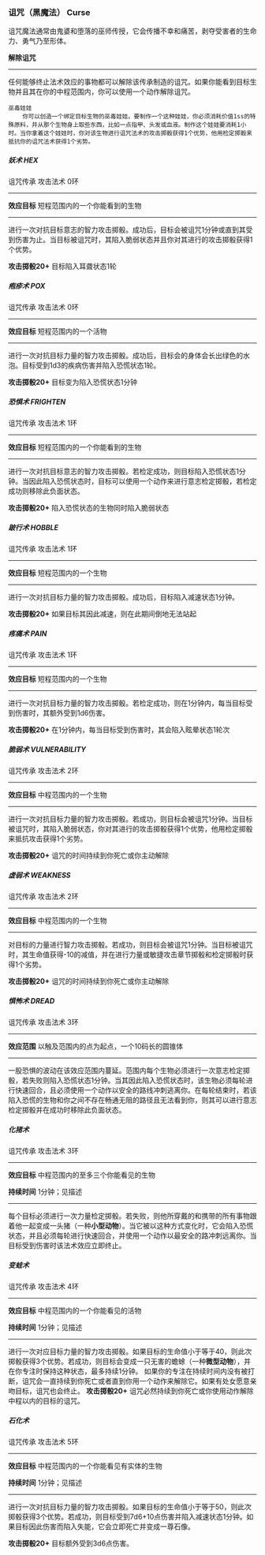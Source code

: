 ### 诅咒（黑魔法）	Curse

诅咒魔法通常由鬼婆和堕落的巫师传授，它会传播不幸和痛苦，剥夺受害者的生命力、勇气乃至形体。

**解除诅咒**

------

任何能够终止法术效应的事物都可以解除该传承制造的诅咒。如果你能看到目标生物并且其在你的中程范围内，你可以使用一个动作解除诅咒。

```
巫毒娃娃
    你可以创造一个绑定目标生物的巫毒娃娃。要制作一个这种娃娃，你必须消耗价值1ss的特殊原料，并从那个生物身上取些东西，比如一点指甲、头发或血液。制作这个娃娃要消耗1小时。当你拿着这个娃娃时，你对该生物进行诅咒法术的攻击掷骰获得1个优势，他用检定掷骰来抵抗你的诅咒法术获得1个劣势。
```

##### 妖术	**HEX**

诅咒传承    攻击法术    0环

------

**效应目标**    短程范围内的一个你能看到的生物

------

进行一次对抗目标意志的智力攻击掷骰。成功后，目标会被诅咒1分钟或直到其受到伤害为止。当目标被诅咒时，其陷入脆弱状态并且你对其进行的攻击掷骰获得1个优势。

**攻击掷骰20+**    目标陷入耳聋状态1轮



##### 疱疹术	**POX**

诅咒传承    攻击法术    0环

------

**效应目标**    短程范围内的一个活物

------

进行一次对抗目标力量的智力攻击掷骰。成功后，目标会的身体会长出绿色的水泡。目标受到1d3的疾病伤害并陷入恐慌状态1轮。

**攻击掷骰20+**    目标变为陷入恐慌状态1分钟



##### 恐惧术	**FRIGHTEN**

诅咒传承    攻击法术    1环

------

**效应目标**    短程范围内的一个你能看到的生物

------

进行一次对抗目标意志的智力攻击掷骰。若检定成功，则目标陷入恐慌状态1分钟。当因此陷入恐慌状态时，目标可以使用一个动作来进行意志检定掷骰，若检定成功则移除此负面状态。

**攻击掷骰20+**    陷入恐慌状态的生物同时陷入脆弱状态



##### 跛行术	**HOBBLE**

诅咒传承    攻击法术    1环

------

**效应目标**    短程范围内的一个生物

------

进行一次对抗目标力量的智力攻击掷骰。成功后，目标陷入减速状态1分钟。

**攻击掷骰20+**    如果目标其因此减速，则在此期间倒地无法站起



##### 疼痛术	**PAIN**

诅咒传承    攻击法术    1环

------

**效应目标**    短程范围内的一个生物

------

进行一次对抗目标力量的智力攻击掷骰。若检定成功，则在1分钟内，每当目标受到伤害时，其额外受到1d6伤害。

**攻击掷骰20+**    在1分钟内，每当目标受到伤害时，其会陷入眩晕状态1轮次



##### 脆弱术	**VULNERABILITY**

诅咒传承    攻击法术    2环 

------

**效应目标**    中程范围内的一个生物

------

进行一次对抗目标力量的智力攻击掷骰。若成功，则目标会被诅咒1分钟。当目标被诅咒时，其陷入脆弱状态，你对其进行的攻击掷骰获得1个优势，他用检定掷骰来抵抗攻击获得1个劣势。

**攻击掷骰20+**    诅咒的时间持续到你死亡或你主动解除



##### 虚弱术	**WEAKNESS**

诅咒传承    攻击法术    2环 

------

**效应目标**    中程范围内的一个生物

------

对目标的力量进行智力攻击掷骰。若成功，则目标会被诅咒1分钟。当目标被诅咒时，其生命值获得-10的减值，并在进行力量或敏捷攻击章节掷骰和检定掷骰时获得1个劣势。

**攻击掷骰20+**    诅咒的时间持续到你死亡或你主动解除



##### 惧怖术	**DREAD**

诅咒传承    攻击法术    3环 

------

**效应范围**    以触及范围内的点为起点，一个10码长的圆锥体

------

一股恐惧的波动在该效应范围内蔓延。范围内每个生物必须进行一次意志检定掷骰，若失败则陷入恐慌状态1分钟。当其因此陷入恐慌状态时，该生物必须每轮进行快速回合，且必须使用一个动作以安全的路线冲刺逃离你。在每轮结束时，若该陷入恐慌的生物和你之间不存在畅通无阻的路径且无法看到你，则其可以进行意志检定掷骰并在成功时移除此负面状态。



##### 化猪术

诅咒传承    攻击法术    3环 

------

**效应目标**    中程范围内的至多三个你能看见的生物

**持续时间**     1分钟；见描述

------

每个目标必须进行一次力量检定掷骰。若失败，则他所穿戴的和携带的所有事物跟着他一起变成一头猪（一种**小型动物**）。当它被以这种方式变化时，它会陷入恐慌状态，并且必须每轮进行快速回合，并使用一个动作以最安全的路冲刺远离你。当目标受到伤害时该法术效应立即终止。



##### 变蛙术

诅咒传承    攻击法术    4环 

------

**效应目标**    中程范围内的一个你能看见的活物

**持续时间**     1分钟；见描述

------

进行一次对应目标力量的智力攻击掷骰。如果目标的生命值小于等于40，则此次掷骰获得3个优势。若成功，则目标会变成一只无害的蟾蜍（一种**微型动物**），并在你专注时保持这种状态，最多持续1分钟。
如果你的专注在持续时间内没有被打断，诅咒会一直持续到你死亡或者直到你用一个动作来解除它。如果有处女愿意亲吻目标，诅咒也会终止。
**攻击掷骰20+**    诅咒必然持续到你死亡或你使用动作解除中程以内的目标的诅咒。



##### 石化术

诅咒传承    攻击法术    5环 

------

**效应目标**    中程范围内的一个你能看见有实体的生物

**持续时间**     1分钟；见描述

------

进行一次对抗目标力量的智力攻击掷骰。如果目标的生命值小于等于50，则此次掷骰获得3个优势。若成功，则目标受到7d6+10点伤害并陷入减速状态1分钟。如果目标因此伤害而陷入失能，它会立即死亡并变成一尊石像。

**攻击掷骰20+**    目标额外受到3d6点伤害。